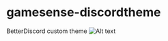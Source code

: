 # gamesense-discordtheme
BetterDiscord custom theme
![Alt text](https://i.gyazo.com/b1957bbcc8c7dd84c8b72bc038abd7f3.png "gamesense betterdiscord theme")
